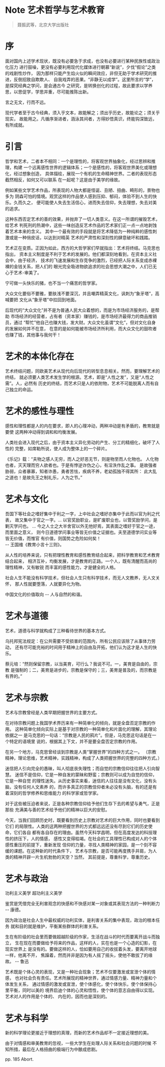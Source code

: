 Note 艺术哲学与艺术教育
===

> 聂振武等，北京大学出版社  

# 序

面对国内上述学术现状，既没有必要急于求成，也没有必要进行某种民族性或政治化压力
进行鼓噪，更没有必要利用现代化媒体进行朝慕“新说”，夕伐“假论”之类的戏剧性炒作，
因为那样只能产生焰火似的瞬间效应，非但无助于学术研究的推进，反倒招致自欺欺人、
自我戏弄的恶果。“非静无以成学”。这里所言的“学”，是探究经典之学问，是会通古今
之研究，是转换创化的过程，故此要求以学养思，以思促学，学思并重，尽可能推陈出新。

言之无文，行而不远。

现代学者至于古今经典，须入乎文本，故能解之；须出乎历史，故能论之；须关乎现实，
故能用之。凡循序渐进者，涵泳其间者，方得妙悟真识，终能钩深致远，有所成就。

# 引言

哲学和艺术，二者本不相同：一个是理性的，将客观世界抽象化，经过思辨和推理，构建
一个远离感性世界的逻辑体系；一个是感性的，将客观世界美化或理想化，经过想象创造，
具体描绘，展现一个有机的生命精神世界。二者的表现形态截然相反，如何又可以联系
在一起呢？这是由于美学的缘故。

例如某些文学艺术作品，所表现的人物大都是怪诞、丑陋、扭曲、畸形的，景物也多为
阴森可怕的情境。观赏这样的作品使人感到压抑、郁闷，体验不到人生的快乐。久而久之，
便可能使人失去生活信心，进而失去信仰，失去理想，失去对美的追求。

这种东西否定艺术的善的效果，并抛弃了一切人类意义。在这一所谓的摧毁艺术，给艺术
判死刑的热潮中，这些一味创造反艺术作品的艺术家们正一点一点地剥蚀着艺术本来的含义。
其中一个最有效的手段就是将艺术降低为一种纯粹的感性刺激或是一种俏皮话，以达到对精英
艺术的严肃性和深刻性的肆意破坏和践踏。

艺术正在变质。正因为如此，西方的大哲学家们早就指出：艺术将终结。马克思也指出，
资本主义制度是不利于艺术的发展的。他们都深刻地看到，在资本主义社会中，由于经济，
技术的飞速发展和生存竞争的激烈，已经把人际关系变成赤裸裸的金钱关系，把人们的
眼光完全吸进物欲追求的社会思想大潮之中，人们已无心于艺术-审美了。

宁可做一头快乐的猪，也不当一个痛苦的哲学家。

大众文化要俗不要雅，要肤浅不要深沉，并且嘲弄精英文化，讽刺为“象牙塔”，高喊要把
文化从“象牙塔”中拉回到地面。

后现代的“大众文化”并不是为普通人民大众着想的，而是为市场经济服务的，是帮助
市场经济的经营者，占有者（资本家）赚钱的，是市场经济最得力的商品推销员，通过
“帮忙”他自己也赚大钱，发大财。大众文化虽谓“文化”，但对文化自身的发展如何并不在意，
在意的是如何能被市场经济所利用，而大众文化的鼓吹者也赚了钱，其他事与我何干！

# 艺术的本体化存在

艺术终结问题，同欧美艺术从现代向后现代的转型息息相关。然而，要理解艺术的终结，
就必须要人类艺术发生学的根源。艺术，即是“人性之发”，又是“人性之需”。人，必然有
历史的终结，而艺术只是人的依附物，艺术不可能脱离人而有自己独立的命运。

# 艺术的感性与理性

感性和理性都是人的内在要求，即人的心理冲动，两种冲动是有矛盾的，教育就是要使
这两种冲动得到调和和均衡发展。

人类社会进入现代之后，由于资本主义异化劳动的产生、分工的精细化，破坏了人性的
完整，如席勒所说，使人成为整体上的一个碎片。

《乐记》载：“夫物之感人无穷，而人之好恶无节，则是物至而人化物也。
人化物也者，灭天理而穷人欲者也。于是有悖逆诈伪之心，有淫泆作乱之事。
是故强者胁弱，众者暴寡，知者诈愚，勇者苦怯，疾病不养，老幼孤独不得其所：
此大乱之道也！是故先王之制礼乐，人为之节。”

# 艺术与文化

吾国下等社会之嗜好集中于利之一字，上中社会之嗜好亦集中于此而以官为利之代表，
故又集中于官之一字。... 以官奖励职业，是旷废职业也，以管奖励学问，是剿灭学问也。
... 今之人士之大半舍官以外无他好焉，其表面之嗜好于官之一途，而里面之意义，
则今日道德学问事业等皆无价值之证据也。夫至道德学问实业等皆无价值，而惟官
有价值，则国势之危险如何矣！  
  -- 王国维《教育小言十三则》。

从人性的培养来说，只有把理性教育和感性教育结合起来，把科学教育和艺术教育结合起来，
相济互补，均衡发展，才是教育的正路。一个人，既有清醒而高尚的理性精神，又有敏锐
而丰富的感性能力，才是健全的人格。

社会人生不能没有科学技术，但社会人生只有科学技术，而无人文教养，无人文关怀，
那人性就要堕落，人就要异化为物。

中国文化的价值取向 -- 人与自然的和谐。

# 艺术与道德

艺术，道德与科学就构成了三种看待世界的基本方式。

乌托邦宪法规定：在公共需要不受损害的范围内，所有公民应该除了从事体力劳动，
还有尽可能充裕的时间用于精神上的自由及开拓，他们认为这才是人生的快乐。

蔡元培：“然则保留宗教，以当美育，可行么？我说不可。一，美育是自由的，宗教
是强制的；二，美育是进步的，宗教是保守的；三，美育是普及的，而宗教是有界的。”

# 艺术与宗教

艺术与宗教曾经是人类早期把握世界的主要方式。

在对待宗教问题上我国学术界历来有一种简单化的倾向，就是全盘否定宗教的作用。
这种简单化倾向实际上是基于对宗教的一种简单化和片面化的理解，其理论依据之一
是马克思的一句话：“宗教是人民的鸦片”。但是，马克思这句话是在一个特定的语境里
说的，根据其上下文，并不是要全盘否定宗教的作用。

在另一个地方，马克思曾经谈到宗教是人类“掌握世界”的四种方式之一。
（宗教精神，理论思维，艺术精神，实践精神，构成了人类把握世界的完整的四种方式。）

迷信把人引向完全的愚昧，叫人彻底丧失理性；而自觉的宗教信仰往往把人引向智慧。
迷信不是信仰，它是一种自发的蒙昧和野蛮；宗教则可以成为自觉的信仰，它是一种自觉
的理性迷失。从历史事实来看，迷信的人往往是没有文化，没有头脑，没有任何人文素养
的，而许多真正的宗教信仰者未必没有头脑，有的还是有着深刻的哲学修养和思维能力
的科学家或哲学家。

对于这些被压迫者来说，正是各种宗教信仰给予他们生存下去的希望与勇气，正是那些
充满美与善的艺术给予他们的精神以巨大的安慰。

今天，当我们回顾历史时，既要看到历史上宗教对艺术的巨大作用，同时也要看到它们
的局限性。人类的这两种把握世界的方式都远远还没有尽到它们的历史使命，它们各自
都有各自存在的理由。虽然今天科学昌明，但在高度发达的科技理性的挤压下，人的情感，
感性又变得枯竭。在社会的工具理性已构成对人的个体感性重压的前提下，重新发现
信仰的力量，寻找人类精神的家园，是一个刻不容缓的课题。在这种新的时代条件下，
艺术与宗教，是否可能再度携手并肩，为人类的精神开辟一片生机勃勃的天空？当然，
其前提是，尊重科学，尊重历史。

# 艺术与政治

功利主义美学 超功利主义美学

鉴赏是凭借完全无利害观念的快感和不快感对某一对象或其表现方法的一种判断力 -- 康德。

因为政治是社会人生中最权威的功利实体，是利害关系的集中表现，政治的根本任务
就和目的就是维护，平衡某些群体的利害关系。

生在有阶级的社会里而要做超越阶级的作家，生活在战斗的时代而要离开战斗而独立，
生在现在而要做给予将来的作品，这样的人，实在也是一个心造的幻影，在现实世界上
是没有的。要做这样的人，恰如要用自己的收拔着头发，要离开地球一样，他离不开，
焦躁着，然而并非是因为有人摇了摇头，使他不敢拔了的缘故。 -- 鲁迅

艺术既是个体心灵的表现，又是一种社会现象；艺术不仅要激发或宣泄个体的情感，
也对社会负有责任。艺术所展现的精神世界，通过情感力量、精神力量和个体发生关系，
通过情感的激发或宣泄，使个体感化，使个体快乐，使个体保持心里平衡，同时以美的
境界启迪个体的心灵和悟性，使个体的意志自由得以实现。艺术对人的作用是个体的、
内在的，因而也是深刻的。

# 艺术与科学

新的科学理论更接近于理想的真理，而新的艺术作品却不一定接近理想的美。

由于对情感和审美教育的忽视，一些大学生在处理人际关系和社会问题的时候
不知所措，最后在人格扭曲的极端行为中酿成悲剧。

pp. 185
Abort.
